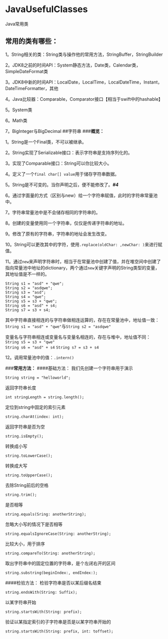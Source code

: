 # JavaUsefulClasses
Java常用类
## 常用的类有哪些：
1。String相关的类：String类与操作他的常用方法，StringBuffer，StringBuilder

2。JDK8之前的时间API：System静态方法，Date类，Calendar类，SimpleDateFormat类

3。JDK8中新的时间API：LocalDate，LocalTime，LocalDateTime，Instant，DateTimeFormatter，其他

4。Java比较器：Comparable，Comparator接口【相当于swift中的hashable】

5。System类

6。Math类

7。BigInteger与BigDecimal
##字符串
###**概览：**

1。String是一个Final类，不可以被继承。

2。String实现了Serializable接口：表示字符串是支持序列化的。

3。实现了Comparable接口：String可以你比较大小。

4。定义了一个`final char[] value`用于储存字符串数据。

5。String是不可变的。当你声明之后，便不能修改了。_**#4**_

6。通过字面量的方式（区别与new）给一个字符串赋值，此时的字符串常量池中。

7。字符串常量池中是不会储存相同的字符串的。

8。创建的变量使用同一个字符串，仅仅是传递字符串的地址。

9。修改了原有的字符串，字符串的地址会发生改变。

10。String可以更改其中的字符，使用`.replace(oldChar: ,newChar: )`来进行赋值。

11。通过`new`来声明字符串时，相当于在常量池中创建了值，并在堆空间中创建了指向常量池中地址的dictionary，两个通过`new`关键字声明的String类型的变量，其地址值是不一样的。

    String s1 = "asd" + "qwe";
    String s2 = "asdqwe";
    String s3 = "asd";
    String s4 = "qwe";
    String s5 = s3 + "qwe";
    String s6 = "asd" + s4;
    String s7 = s3 + s4;
其中字符串直接相连的与字符串做相连运算的，存在在常量池中，地址值一致：`String s1 = "asd" + "qwe"`与`String s2 = "asdqwe"`

变量名与字符串相连或变量名与变量名相连的，存在与堆中，地址值不同：
`String s5 = s3 + "qwe"`  
`String s6 = "asd" + s4`
`String s7 = s3 + s4`

12。调用常量池中的值：`.intern()`

###**常用方法：**
####基础方法：
我们先创建一个字符串用于演示

    String string = "helloworld";
返回字符串长度

    int stringLength = string.length();
定位到string中固定的索引元素

    string.charAt(index: int);
返回字符串是否为空

    string.isEmpty();
转换成小写

    string.toLowerCase();
转换成大写

    string.toUpperCase();
去除String前后的空格

    string.trim();
是否相等

    string.equals(Sring: anotherString);
忽略大小写的情况下是否相等

    string.equalsIgnoreCase(String: anotherString);
比较大小，用于排序

    string.compareTo(String: anotherString);
取出字符串中的固定位置的字符串，是个左闭右开的区间

    string.substring(beginIndex:, endIndex:);
####检验方法：
检验字符串是否以某后缀名结束

    string.endsWith(String: Suffix);
以某字符串开始 

    string.startsWith(String: prefix);
验证以某指定索引的子字符串是否是以某字符串开始的

    string.startsWith(String: prefix, int: toffset);